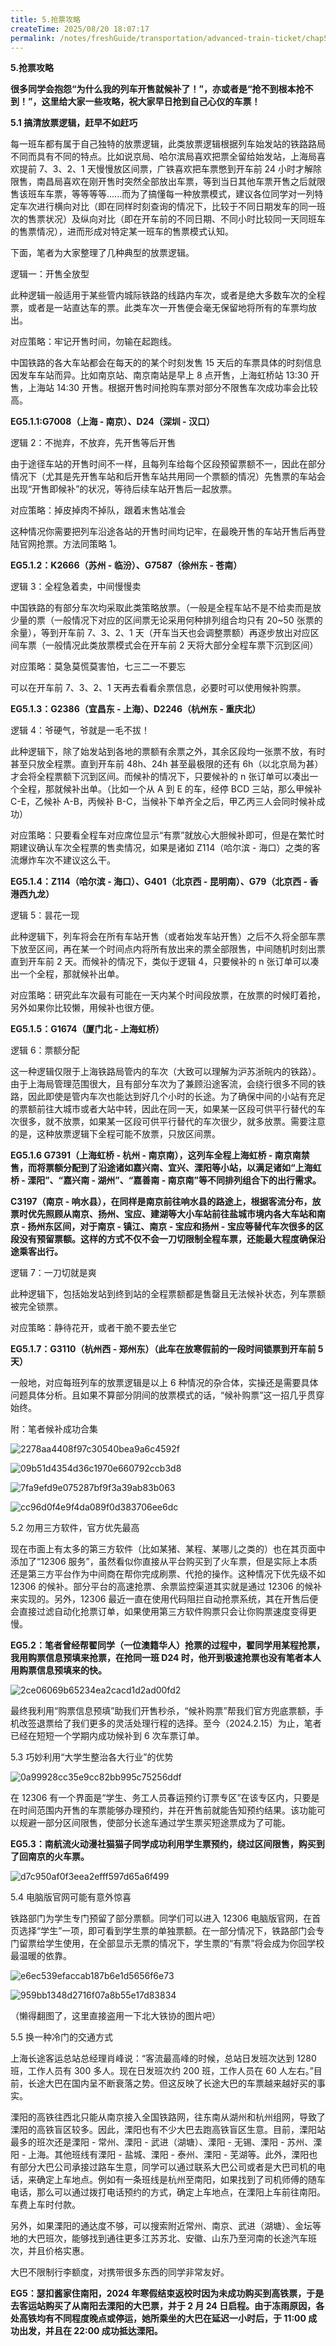 ```yaml
---
title: 5.抢票攻略
createTime: 2025/08/20 18:07:17
permalink: /notes/freshGuide/transportation/advanced-train-ticket/chap5.html
---
```


**5.抢票攻略**

**很多同学会抱怨“为什么我的列车开售就候补了！”，亦或者是“抢不到根本抢不到！”，这里给大家一些攻略，祝大家早日抢到自己心仪的车票！**

**5.1 搞清放票逻辑，赶早不如赶巧**

每一班车都有属于自己独特的放票逻辑，此类放票逻辑根据列车始发站的铁路路局不同而具有不同的特点。比如说京局、哈尔滨局喜欢把票全留给始发站，上海局喜欢提前 7、3、2、1 天慢慢放区间票，广铁喜欢把车票憋到开车前 24 小时才解除限售，南昌局喜欢在刚开售时突然全部放出车票，等到当日其他车票开售之后就限售该班车车票，等等等等......而为了搞懂每一种放票模式，建议各位同学对一列特定车次进行横向对比（即在同样时刻查询的情况下，比较于不同日期发车的同一班次的售票状况）及纵向对比（即在开车前的不同日期、不同小时比较同一天同班车的售票情况），进而形成对特定某一班车的售票模式认知。

下面，笔者为大家整理了几种典型的放票逻辑。

逻辑一：开售全放型

此种逻辑一般适用于某些管内城际铁路的线路内车次，或者是绝大多数车次的全程票，或者是一站直达车的票。此类车次一开售便会毫无保留地将所有的车票均放出。

对应策略：牢记开售时间，勿输在起跑线。

中国铁路的各大车站都会在每天的的某个时刻发售 15 天后的车票具体的时刻信息因发车车站而异。比如南京站、南京南站是早上 8 点开售，上海虹桥站 13:30 开售，上海站 14:30 开售。根据开售时间抢购车票对部分不限售车次成功率会比较高。

**EG5.1.1:G7008（上海 - 南京）、D24（深圳 - 汉口）**

逻辑 2：不抛弃，不放弃，先开售等后开售

由于途径车站的开售时间不一样，且每列车给每个区段预留票额不一，因此在部分情况下（尤其是先开售车站和后开售车站共用同一个票额的情况）先售票的车站会出现“开售即候补”的状况，等待后续车站开售后一起放票。

对应策略：掉皮掉肉不掉队，跟着末售站准会

这种情况你需要把列车沿途各站的开售时间均记牢，在最晚开售的车站开售后再登陆官网抢票。方法同策略 1。

**EG5.1.2：K2666（苏州 - 临汾）、G7587（徐州东 - 苍南）**

逻辑 3：全程急着卖，中间慢慢卖

中国铁路的有部分车次均采取此类策略放票。（一般是全程车站不是不给卖而是放少量的票（一般情况下对应的区间票无论采用何种排列组合均只有 20~50 张票的余量），等到开车前 7、3、2、1 天（开车当天也会调整票额）再逐步放出对应区间车票（一般情况此类放票模式会在开车前 2 天将大部分全程车票下沉到区间）

对应策略：莫急莫慌莫害怕，七三二一不要忘

可以在开车前 7、3、2、1 天再去看看余票信息，必要时可以使用候补购票。

**EG5.1.3：G2386（宜昌东 - 上海）、D2246（杭州东 - 重庆北）**

逻辑 4：爷硬气，爷就是一毛不拔！

此种逻辑下，除了始发站到各地的票额有余票之外，其余区段均一张票不放，有时甚至只放全程票。直到开车前 48h、24h 甚至最极限的还有 6h（以北京局为甚）才会将全程票额下沉到区间。而候补的情况下，只要候补的 n 张订单可以凑出一个全程，那就候补出单。（比如一个从 A 到 E 的车，经停 BCD 三站，那么甲候补 C-E，乙候补 A-B，丙候补 B-C，当候补下单齐全之后，甲乙丙三人会同时候补成功）

对应策略：只要看全程车对应席位显示“有票”就放心大胆候补即可，但是在繁忙时期建议确认车次全程票的售卖情况，如果是诸如 Z114（哈尔滨 - 海口）之类的客流爆炸车次不建议这么干。

**EG5.1.4：Z114（哈尔滨 - 海口）、G401（北京西 - 昆明南）、G79（北京西 - 香港西九龙）**

逻辑 5：昙花一现

此种逻辑下，列车将会在所有车站开售（或者始发车站开售）之后不久将全部车票下放至区间，再在某一个时间点内将所有放出来的票全部限售，中间随机时刻出票直到开车前 2 天。而候补的情况下，类似于逻辑 4，只要候补的 n 张订单可以凑出一个全程，那就候补出单。

对应策略：研究此车次最有可能在一天内某个时间段放票，在放票的时候盯着抢，另外如果你比较懒，用候补也很方便。

**EG5.1.5：G1674（厦门北 - 上海虹桥）**

逻辑 6：票额分配

这一种逻辑仅限于上海铁路局管内的车次（大致可以理解为沪苏浙皖内的铁路）。由于上海局管理范围很大，且有部分车次为了兼顾沿途客流，会绕行很多不同的铁路，因此即使是管内车次也能达到好几个小时的长途。为了确保中间的小站有充足的票额前往大城市或者大站中转，因此在同一天，如果某一区段可供平行替代的车次很多，就不放票，如果某一区段可供平行替代的车次很少，就多放票。需要注意的是，这种放票逻辑下全程可能不放票，只放区间票。

**EG5.1.6 G7391（上海虹桥 - 杭州 - 南京南），这列车全程上海虹桥 - 南京南禁售，而将票额分配到了沿途诸如嘉兴南、宜兴、溧阳等小站，以满足诸如“上海虹桥 - 溧阳”、“嘉兴南 - 湖州”、“嘉善南 - 南京南”等不同排列组合下的出行需求。**

**C3197（南京 - 响水县），在同样是南京前往响水县的路途上，根据客流分布，放票时优先照顾从南京、扬州、宝应、建湖等大小车站前往盐城市境内各大车站和南京 - 扬州东区间，对于南京 - 镇江、南京 - 宝应和扬州 - 宝应等替代车次很多的区段没有预留票额。这样的方式不仅不会一刀切限制全程车票，还能最大程度确保沿途乘客出行。**

逻辑 7：一刀切就是爽

此种逻辑下，包括始发站到终到站的全程票额都是售罄且无法候补状态，列车票额被完全锁票。

对应策略：静待花开，或者干脆不要去坐它

**EG5.1.7：G3110（杭州西 - 郑州东）（此车在放寒假前的一段时间锁票到开车前 5 天）**

一般地，对应每班列车的放票逻辑是以上 6 种情况的杂合体，实操还是需要具体问题具体分析。且如果不算部分阴间的放票模式的话，“候补购票”这一招几乎贯穿始终。

附：笔者候补成功合集

![2278aa4408f97c30540bea9a6c4592f](img/image_1755682597174_uoihe49rg.jpeg)

![09b51d4354d36c1970e660792ccb3d8](img/image_1755682597175_pxiu9v6o3.jpeg)

![7fa9efd9e075287bf9f3a39ab83b063](img/image_1755682597176_x0rjyiov7.jpeg)

![cc96d0f4e9f4da089f0d383706ee6dc](img/image_1755682597178_ilarwg72c.jpeg)

5.2 勿用三方软件，官方优先最高

现在市面上有太多的第三方软件（比如某猪、某程、某哪儿之类的）也在其页面中添加了“12306 服务”，虽然看似你直接从平台购买到了火车票，但是实际上本质还是第三方平台作为中间商在帮你完成刷票、代抢的操作。这种情况下优先级不如 12306 的候补。部分平台的高速抢票、余票监控渠道其实就是通过 12306 的候补来实现的。另外，12306 最近一直在使用代码阻拦自动抢票系统，其在开售后便会直接过滤自动化抢票订单，如果使用第三方软件购票只会让你购票速度变得更慢。

**EG5.2：笔者曾经帮翟同学（一位澳籍华人）抢票的过程中，翟同学用某程抢票，我用购票信息预填来抢票，在抢同一班 D24 时，他开到极速抢票也没有笔者本人用购票信息预填来的快。**

![2ce06069b65234ea2cacd1d2ad00fd2](img/image_1755682597181_35d2eeen6.jpeg)

最终我利用“购票信息预填”助我们开售秒杀，“候补购票”帮我们官方兜底票额，手机改签退票给了我们更多的灵活处理行程的选择。至今（2024.2.15）为止，笔者已经在短短一个学期内成功候补到 6 次车票订单。

5.3 巧妙利用“大学生整治各大行业”的优势

![0a99928cc35e9cc82bb995c75256ddf](img/image_1755682597182_4cooqphpo.png)

在 12306 有一个界面是“学生、务工人员春运预约订票专区”在该专区内，只要是在时间范围内开售的车票能够办理预约，并在开售前就能告知预约结果。该功能可以规避一部分区间限售，使部分长途车通过学生票买短途票成为了可能。

**EG5.3：南航流火动漫社猫猫子同学成功利用学生票预约，绕过区间限售，购买到了回南京的火车票。**

![d7c950af0f3eea2efff597d65a6f499](img/image_1755682597184_78cstdika.png)

5.4 电脑版官网可能有意外惊喜

铁路部门为学生专门预留了部分票额。同学们可以进入 12306 电脑版官网，在首页选择“学生”一项，即可看到学生票的单独票额。在一部分情况下，铁路部门会专门留票给学生使用，在全部显示无票的情况下，学生票的“有票”将会成为你回学校最温暖的依靠。

![e6ec539efaccab187b6e1d5656f6e73](img/image_1755682597185_5180pjpv0.jpeg)

![959bb1348d2716f07a8b55e17d83834](img/image_1755682597186_pve1rqcl2.jpeg)

（懒得翻图了，这里直接盗用一下北大铁协的图片吧）

5.5 换一种冷门的交通方式

上海长途客运总站总经理肖峰说：“客流最高峰的时候，总站日发班次达到 1280 班，工作人员有 300 多人。现在日发班次约 200 班，工作人员在 60 人左右。”目前，长途大巴在国内呈不断衰落之势。但这反映了长途大巴的车票越来越好买的事实。

溧阳的高铁往西北只能从南京接入全国铁路网，往东南从湖州和杭州组网，导致了溧阳的高铁盲区较多。因此，溧阳也有不少大巴去跑高铁盲区生意。目前，溧阳站最多的班次还是溧阳 - 常州、溧阳 - 武进（湖塘）、溧阳 - 无锡、溧阳 - 苏州、溧阳 - 上海。其他班线有溧阳 - 盐城、溧阳 - 泰州、溧阳 - 芜湖等。此外，溧阳也有部分大巴公司承接过路车生意，同学可以通过联系大巴公司或者是大巴司机的电话，来确定上车地点。例如有一条班线是杭州至南阳，如果找到了司机师傅的随车电话，那么可以通过拨打电话预约的方式，确定上车地点，在溧阳上车前往南阳。车费上车时付款。

另外，如果溧阳的通达度不够，可以搜索附近常州、南京、武进（湖塘）、金坛等地的大巴班次，能够找到通往更多江苏苏北、安徽、山东乃至河南的长途汽车班次，并且价格实惠。

大巴不限制行李额度，对携带很多东西的同学非常友好。

**EG5：瑟扣酱家住南阳，2024 年寒假结束返校时因为未成功购买到高铁票，于是去客运站购买了从南阳去溧阳的大巴票，并于 2 月 24 日启程。由于冻雨原因，各处高铁均有不同程度晚点或停运，她所乘坐的大巴在延迟一小时后，于 11:00 成功出发，并且在 22:00 成功抵达溧阳。**
